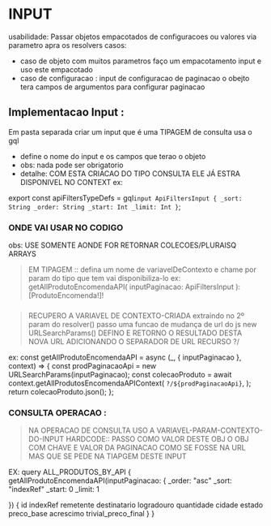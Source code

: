 # INPUT
usabilidade: Passar objetos empacotados de configuracoes ou valores via parametro apra os resolvers
casos:
- caso de objeto com muitos parametros faço um empacotamento input e uso este empacotado
- caso de configuracao : input de configuracao de paginacao o obejto tera campos de argumentos para configurar  paginacao

## Implementacao Input :
Em pasta separada criar um input que é uma TIPAGEM de consulta usa o gql
- define o nome do input e os campos que terao o objeto
- obs: nada pode ser obrigatorio
- detalhe: COM ESTA CRIACAO DO TIPO CONSULTA ELE JÁ ESTRA DISPONIVEL NO CONTEXT
ex: 

export const apiFiltersTypeDefs = gql`
  input ApiFiltersInput {
    _sort: String
    _order: String
    _start: Int
    _limit: Int
  }
`;

### ONDE VAI USAR NO CODIGO
obs: USE SOMENTE AONDE FOR RETORNAR COLECOES/PLURAISQ ARRAYS
> EM TIPAGEM ::  defina um nome de variavelDeContexto e chame por param do tipo que tem vai disponibiliza-lo
ex:
getAllProdutoEncomendaAPI(
      inputPaginacao: ApiFiltersInput
    ): [ProdutoEncomenda!]!

###
> RECUPERO A VARIAVEL DE CONTEXTO-CRIADA extraindo no 2º param do resolver()
> passo uma funcao de mudança de url do js new URLSearchParams(<PASSO O INPUT_CONTEXTO>)
> DEFINO E RETORNO O RESULTADO DESTA NOVA URL ADICIONANDO O SEPARADOR DE URL RECURSO ?/

ex: 
const getAllProdutoEncomendaAPI = async (_, { inputPaginacao }, context) => {
  const prodPaginacaoApi = new URLSearchParams(inputPaginacao);
  const colecaoProduto = await context.getAllProdutosEncomendaAPIContext(
    `?/${prodPaginacaoApi}`,
  );
  return colecaoProduto.json();
};

### CONSULTA OPERACAO :
> NA OPERACAO DE CONSULTA USO A VARIAVEL-PARAM-CONTEXTO-DO-INPUT 
> HARDCODE:: PASSO COMO VALOR DESTE OBJ O OBJ COM CHAVE E VALOR DA PAGINACAO COMO SE FOSSE NA URL MAS QUE SE PEDE NA TIAPGEM DESTE INPUT

EX:
query ALL_PRODUTOS_BY_API {
  getAllProdutoEncomendaAPI(inputPaginacao: {
    _order: "asc"
    _sort: "indexRef"
    _start: 0
    _limit: 1

  }) {
    id
    indexRef
    remetente
    destinatario
    logradouro
    quantidade
    cidade
    estado
    preco_base
    acrescimo
    trivial_preco_final
  }
}